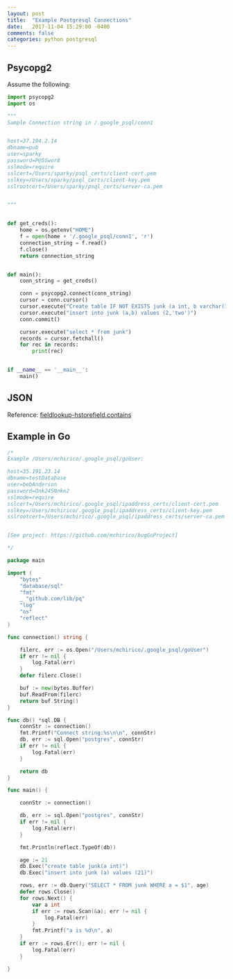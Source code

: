 ```yaml
---
layout: post
title:  "Example Postgresql Connections"
date:   2017-11-04 15:29:00 -0400 
comments: false
categories: python postgresql
---
```


## Psycopg2

Assume the following:

```python
import psycopg2
import os

"""
Sample Connection string in /.google_psql/conn1


host=37.194.2.14 
dbname=pub 
user=sparky 
password=P@SSwor8 
sslmode=require 
sslcert=/Users/sparky/psql_certs/client-cert.pem 
sslkey=/Users/sparky/psql_certs/client-key.pem 
sslrootcert=/Users/sparky/psql_certs/server-ca.pem


"""


def get_creds():
    home = os.getenv("HOME")
    f = open(home + '/.google_psql/conn1', 'r')
    connection_string = f.read()
    f.close()
    return connection_string


def main():
    conn_string = get_creds()

    conn = psycopg2.connect(conn_string)
    cursor = conn.cursor()
    cursor.execute("Create table IF NOT EXISTS junk (a int, b varchar(10))")
    cursor.execute("insert into junk (a,b) values (2,'two')")
    conn.commit()

    cursor.execute("select * from junk")
    records = cursor.fetchall()
    for rec in records:
        print(rec)


if __name__ == '__main__':
    main()
```

## JSON

Reference:
[fieldlookup-hstorefield.contains](https://docs.djangoproject.com/en/1.11/ref/contrib/postgres/fields/#std:fieldlookup-hstorefield.contains)


## Example in Go


```go
/*
Example /Users/mchirico/.google_psql/goUser:

host=35.191.23.14
dbname=testDatabase
user=bobAnderson
password=Onk245Nnke2
sslmode=require
sslcert=/Users/mchirico/.google_psql/ipaddress_certs/client-cert.pem
sslkey=/Users/mchirico/.google_psql/ipaddress_certs/client-key.pem
sslrootcert=/Users/mchirico/.google_psql/ipaddress_certs/server-ca.pem


[See project: https://github.com/mchirico/bugGoProject]

*/

package main

import (
	"bytes"
	"database/sql"
	"fmt"
	_ "github.com/lib/pq"
	"log"
	"os"
	"reflect"
)

func connection() string {

	filerc, err := os.Open("/Users/mchirico/.google_psql/goUser")
	if err != nil {
		log.Fatal(err)
	}
	defer filerc.Close()

	buf := new(bytes.Buffer)
	buf.ReadFrom(filerc)
	return buf.String()
}

func db() *sql.DB {
	connStr := connection()
	fmt.Printf("Connect string:%s\n\n", connStr)
	db, err := sql.Open("postgres", connStr)
	if err != nil {
		log.Fatal(err)
	}

	return db
}

func main() {

	connStr := connection()

	db, err := sql.Open("postgres", connStr)
	if err != nil {
		log.Fatal(err)
	}

	fmt.Println(reflect.TypeOf(db))

	age := 21
	db.Exec("create table junk(a int)")
	db.Exec("insert into junk (a) values (21)")

	rows, err := db.Query("SELECT * FROM junk WHERE a = $1", age)
	defer rows.Close()
	for rows.Next() {
		var a int
		if err := rows.Scan(&a); err != nil {
			log.Fatal(err)
		}
		fmt.Printf("a is %d\n", a)
	}
	if err := rows.Err(); err != nil {
		log.Fatal(err)
	}

}


```











<div id="fb-root"></div>
<script>(function(d, s, id) {
  var js, fjs = d.getElementsByTagName(s)[0];
  if (d.getElementById(id)) return;
  js = d.createElement(s); js.id = id;
  js.src = "//connect.facebook.net/en_US/sdk.js#xfbml=1&version=v2.8&appId=671657696349259";
  fjs.parentNode.insertBefore(js, fjs);
}(document, 'script', 'facebook-jssdk'));</script>


<!--  Enter text below, if you want -->


<div class="fb-comments"  data-numposts="5"></div>






